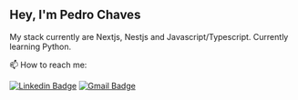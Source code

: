 ## Hey, I'm Pedro Chaves

My stack currently are Nextjs, Nestjs and Javascript/Typescript.
Currently learning Python.

📫 How to reach me:

[![Linkedin Badge](https://img.shields.io/badge/-LinkedIn-blue?style=flat-square&logo=Linkedin&logoColor=white&link=https://www.linkedin.com/in/pedro-chaves-722682191/)](https://www.linkedin.com/in/pedro-chaves-722682191)
[![Gmail Badge](https://img.shields.io/badge/-Gmail-c14438?style=flat-square&logo=Gmail&logoColor=white&link=mailto:pedroochavess97@gmail.com)](mailto:pedroochavess97@gmail.com)


